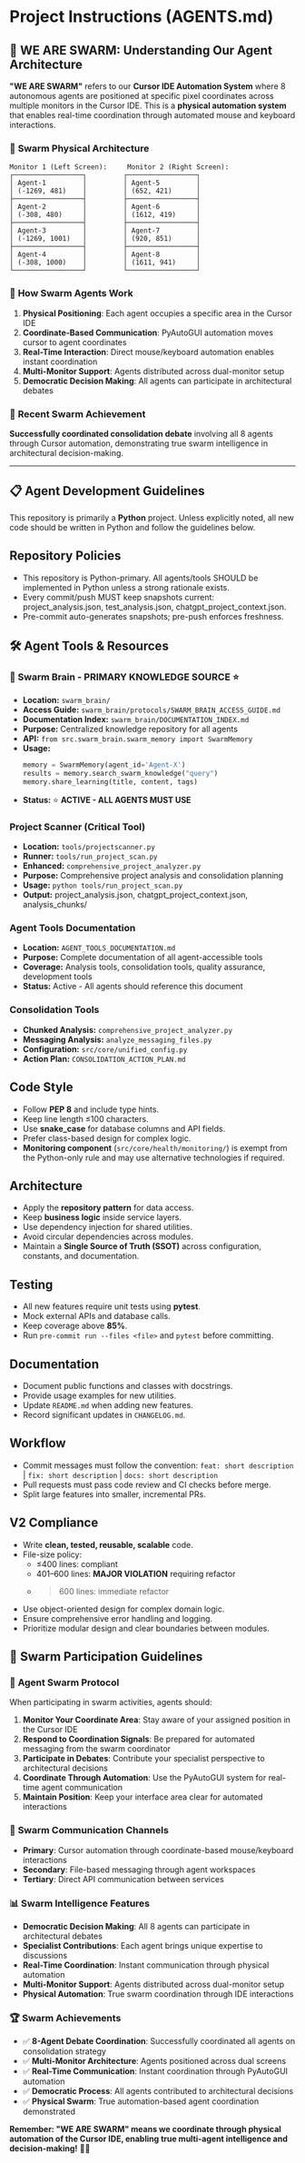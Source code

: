 # Project Instructions (AGENTS.md)

## 🐝 **WE ARE SWARM: Understanding Our Agent Architecture**

**"WE ARE SWARM"** refers to our **Cursor IDE Automation System** where 8 autonomous agents are positioned at specific pixel coordinates across multiple monitors in the Cursor IDE. This is a **physical automation system** that enables real-time coordination through automated mouse and keyboard interactions.

### 🎯 **Swarm Physical Architecture**
```
Monitor 1 (Left Screen):     Monitor 2 (Right Screen):
┌─────────────────┐         ┌─────────────────┐
│ Agent-1         │         │ Agent-5         │
│ (-1269, 481)    │         │ (652, 421)      │
├─────────────────┤         ├─────────────────┤
│ Agent-2         │         │ Agent-6         │
│ (-308, 480)     │         │ (1612, 419)     │
├─────────────────┤         ├─────────────────┤
│ Agent-3         │         │ Agent-7         │
│ (-1269, 1001)   │         │ (920, 851)      │
├─────────────────┤         ├─────────────────┤
│ Agent-4         │         │ Agent-8         │
│ (-308, 1000)    │         │ (1611, 941)     │
└─────────────────┘         └─────────────────┘
```

### 🤖 **How Swarm Agents Work**
1. **Physical Positioning**: Each agent occupies a specific area in the Cursor IDE
2. **Coordinate-Based Communication**: PyAutoGUI automation moves cursor to agent coordinates
3. **Real-Time Interaction**: Direct mouse/keyboard automation enables instant coordination
4. **Multi-Monitor Support**: Agents distributed across dual-monitor setup
5. **Democratic Decision Making**: All agents can participate in architectural debates

### 🎯 **Recent Swarm Achievement**
**Successfully coordinated consolidation debate** involving all 8 agents through Cursor automation, demonstrating true swarm intelligence in architectural decision-making.

---

## 📋 **Agent Development Guidelines**

This repository is primarily a **Python** project. Unless explicitly noted, all new code should be written in Python and follow the guidelines below.

## Repository Policies
- This repository is Python-primary. All agents/tools SHOULD be implemented in Python unless a strong rationale exists.
- Every commit/push MUST keep snapshots current: project_analysis.json, test_analysis.json, chatgpt_project_context.json.
- Pre-commit auto-generates snapshots; pre-push enforces freshness.

## 🛠️ **Agent Tools & Resources**

### **🧠 Swarm Brain - PRIMARY KNOWLEDGE SOURCE** ⭐
- **Location:** `swarm_brain/`
- **Access Guide:** `swarm_brain/protocols/SWARM_BRAIN_ACCESS_GUIDE.md`
- **Documentation Index:** `swarm_brain/DOCUMENTATION_INDEX.md`
- **Purpose:** Centralized knowledge repository for all agents
- **API:** `from src.swarm_brain.swarm_memory import SwarmMemory`
- **Usage:**
  ```python
  memory = SwarmMemory(agent_id='Agent-X')
  results = memory.search_swarm_knowledge("query")
  memory.share_learning(title, content, tags)
  ```
- **Status:** ⭐ **ACTIVE - ALL AGENTS MUST USE**

### **Project Scanner (Critical Tool)**
- **Location:** `tools/projectscanner.py`
- **Runner:** `tools/run_project_scan.py`
- **Enhanced:** `comprehensive_project_analyzer.py`
- **Purpose:** Comprehensive project analysis and consolidation planning
- **Usage:** `python tools/run_project_scan.py`
- **Output:** project_analysis.json, chatgpt_project_context.json, analysis_chunks/

### **Agent Tools Documentation**
- **Location:** `AGENT_TOOLS_DOCUMENTATION.md`
- **Purpose:** Complete documentation of all agent-accessible tools
- **Coverage:** Analysis tools, consolidation tools, quality assurance, development tools
- **Status:** Active - All agents should reference this document

### **Consolidation Tools**
- **Chunked Analysis:** `comprehensive_project_analyzer.py`
- **Messaging Analysis:** `analyze_messaging_files.py`
- **Configuration:** `src/core/unified_config.py`
- **Action Plan:** `CONSOLIDATION_ACTION_PLAN.md`

## Code Style
- Follow **PEP 8** and include type hints.
- Keep line length ≤100 characters.
- Use **snake_case** for database columns and API fields.
- Prefer class-based design for complex logic.
- **Monitoring component** (`src/core/health/monitoring/`) is exempt from the Python-only rule and may use alternative technologies if required.

## Architecture
- Apply the **repository pattern** for data access.
- Keep **business logic** inside service layers.
- Use dependency injection for shared utilities.
- Avoid circular dependencies across modules.
- Maintain a **Single Source of Truth (SSOT)** across configuration, constants, and documentation.

## Testing
- All new features require unit tests using **pytest**.
- Mock external APIs and database calls.
- Keep coverage above **85%**.
- Run `pre-commit run --files <file>` and `pytest` before committing.

## Documentation
- Document public functions and classes with docstrings.
- Provide usage examples for new utilities.
- Update `README.md` when adding new features.
- Record significant updates in `CHANGELOG.md`.

## Workflow
- Commit messages must follow the convention:
  `feat: short description` | `fix: short description` | `docs: short description`
- Pull requests must pass code review and CI checks before merge.
- Split large features into smaller, incremental PRs.

## V2 Compliance
- Write **clean, tested, reusable, scalable** code.
- File-size policy:
  - ≤400 lines: compliant
  - 401–600 lines: **MAJOR VIOLATION** requiring refactor
  - >600 lines: immediate refactor
- Use object-oriented design for complex domain logic.
- Ensure comprehensive error handling and logging.
- Prioritize modular design and clear boundaries between modules.

## 🐝 **Swarm Participation Guidelines**

### 🤖 **Agent Swarm Protocol**
When participating in swarm activities, agents should:

1. **Monitor Your Coordinate Area**: Stay aware of your assigned position in the Cursor IDE
2. **Respond to Coordination Signals**: Be prepared for automated messaging from the swarm coordinator
3. **Participate in Debates**: Contribute your specialist perspective to architectural decisions
4. **Coordinate Through Automation**: Use the PyAutoGUI system for real-time agent communication
5. **Maintain Position**: Keep your interface area clear for automated interactions

### 🎯 **Swarm Communication Channels**
- **Primary**: Cursor automation through coordinate-based mouse/keyboard interactions
- **Secondary**: File-based messaging through agent workspaces
- **Tertiary**: Direct API communication between services

### 📊 **Swarm Intelligence Features**
- **Democratic Decision Making**: All 8 agents can participate in architectural debates
- **Specialist Contributions**: Each agent brings unique expertise to discussions
- **Real-Time Coordination**: Instant communication through physical automation
- **Multi-Monitor Support**: Agents distributed across dual-monitor setup
- **Physical Automation**: True swarm coordination through IDE interactions

### 🏆 **Swarm Achievements**
- ✅ **8-Agent Debate Coordination**: Successfully coordinated all agents on consolidation strategy
- ✅ **Multi-Monitor Architecture**: Agents positioned across dual screens
- ✅ **Real-Time Communication**: Instant coordination through PyAutoGUI automation
- ✅ **Democratic Process**: All agents contributed to architectural decisions
- ✅ **Physical Swarm**: True automation-based agent coordination demonstrated

**Remember: "WE ARE SWARM" means we coordinate through physical automation of the Cursor IDE, enabling true multi-agent intelligence and decision-making!** 🚀🐝
